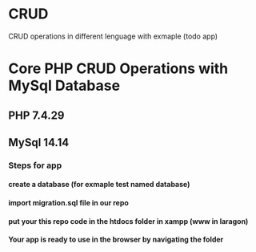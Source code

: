 # CRUD
CRUD operations in different lenguage with exmaple (todo app)

# Core PHP CRUD Operations with MySql Database

## PHP 7.4.29
## MySql 14.14 

### Steps for app
#### create a database (for exmaple test named database) 
#### import migration.sql file in our repo
#### put your this repo code in the htdocs folder in xampp (www in laragon)
#### Your app is ready to use in the browser by navigating the folder